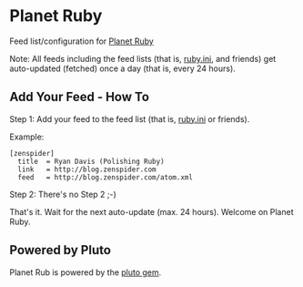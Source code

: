 # Planet Ruby

Feed list/configuration for [Planet Ruby](http://planetruby.herokuapp.com)

Note: All feeds including the feed lists (that is, [ruby.ini](ruby.ini), and friends)
get auto-updated (fetched) once a day (that is, every 24 hours).


## Add Your Feed - How To

Step 1: Add your feed to the feed list (that is, [ruby.ini](ruby.ini) or friends).


Example:

~~~
[zenspider]
  title  = Ryan Davis (Polishing Ruby)
  link   = http://blog.zenspider.com
  feed   = http://blog.zenspider.com/atom.xml
~~~

Step 2: There's no Step 2 ;-)

That's it. Wait for the next auto-update (max. 24 hours). Welcome on Planet Ruby.


## Powered by Pluto

Planet Rub is powered by the [pluto gem](https://github.com/feedreader).

